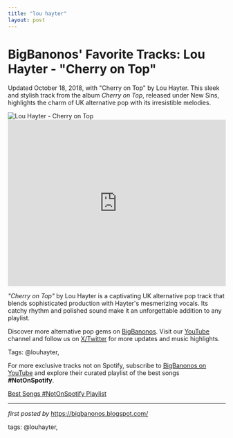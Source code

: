 ```yaml
---
title: "lou hayter"
layout: post
---
```

<!-- Post Title -->
<h1 >BigBanonos' Favorite Tracks: Lou Hayter - "Cherry on Top"</h1> <!-- Introductory Text -->
<p >Updated October 18, 2018, with "Cherry on Top" by Lou Hayter. This sleek and stylish track from the album <em>Cherry on Top</em>, released under New Sins, highlights the charm of UK alternative pop with its irresistible melodies.</p> <!-- Featured Image -->
<div > <img src="https://payload.cargocollective.com/1/14/470129/7050402/LouHayterPressShots-15_1600_c.jpg" alt="Lou Hayter - Cherry on Top" />
</div> <!-- YouTube Video Embed -->
<div > <iframe width="100%" height="385" src="https://www.youtube.com/embed/KZMhuxvM228" title="Lou Hayter - Cherry On Top (Official Audio)" frameborder="0" allow="accelerometer; autoplay; clipboard-write; encrypted-media; gyroscope; picture-in-picture; web-share" referrerpolicy="strict-origin-when-cross-origin" allowfullscreen></iframe>
</div> <!-- Song Information -->
<div > <p><em>"Cherry on Top"</em> by Lou Hayter is a captivating UK alternative pop track that blends sophisticated production with Hayter's mesmerizing vocals. Its catchy rhythm and polished sound make it an unforgettable addition to any playlist.</p>
</div> <!-- Footer Links -->
<div > <p>Discover more alternative pop gems on <a href="https://bigbanonos.blogspot.com/" target="_blank">BigBanonos</a>. Visit our <a href="https://www.youtube.com/@BigBanonos" target="_blank">YouTube</a> channel and follow us on <a href="https://x.com/bigbanonos" target="_blank">X/Twitter</a> for more updates and music highlights.</p>
</div> <!-- Tags -->
<p >Tags: @louhayter,</p>


<!--Subscribe and Playlist Links-->
<div>
    <p>For more exclusive tracks not on Spotify, subscribe to <a href="https://www.youtube.com/@BigBanonos" target="_blank">BigBanonos on YouTube</a> and explore their curated playlist of the best songs <strong>#NotOnSpotify</strong>.</p>
    <p><a href="https://www.youtube.com/playlist?list=PLtuNtuTatqI0kFahUCbtbfenC_ET5O_tr" target="_blank">Best Songs #NotOnSpotify Playlist<br /></a></p></div>

<hr />

<p><em>first posted by</em> <a href="https://bigbanonos.blogspot.com/" rel="noopener" target="_new">https://bigbanonos.blogspot.com/</a></p>

<p>tags: @louhayter,</p>
